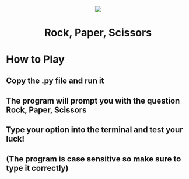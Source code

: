 <h4 align="center">
<div class="HeaderSticker">
<img src="https://media.giphy.com/media/gZ5jPakg02sujkkkg5/giphy.gif">
</div>
<h1 align="center"> Rock, Paper, Scissors </h1>
</h4>

# How to Play
## Copy the .py file and run it
## The program will prompt you with the question Rock, Paper, Scissors
## Type your option into the terminal and test your luck!
## (The program is case sensitive so make sure to type it correctly)
